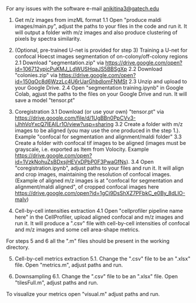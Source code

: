 For any issues with the software e-mail anikitina3@gatech.edu

1. Get m/z images from imzML format 
  1.1 Open "produce maldi images/main.py", adjust the paths to your files in the code and run it. It will output a folder with m/z images and also produce clustering of pixels by spectra similarity.
  
2. (Optional, pre-trained U-net is provided for step 3) Training a U-net for confocal Hoecst images segmentation of on-colony/off-colony regions
  2.1 Download "segmentation.zip" via https://drive.google.com/open?id=106712ypjcPuKMJ_LdWUSHqaJS5BBSgXp
  2.2 Download "colonies.zip" via https://drive.google.com/open?id=150qOc8d6WzzLc4U6rUarGhbdlomFNMSt
  2.3 Unzip and upload to your Google Drive.
  2.4 Open "segmentation training.ipynb" in Google Colab, agjust the paths to the files on your Google Drive and run. It will       save a model "tensor.pt"

3. Coregistration
  3.1 Download (or use your own) "tensor.pt" via https://drive.google.com/file/d/1UgBBn0PpCVv3-iJhhVoYxcQ7IEAILr1O/view?usp=sharing
  3.2 Create a folder with m/z images to be aligned (you may use the one produced in the step 1.). Example "confocal for segmentation and alignment/maldi folder"
  3.3 Create a folder with confocal tif images to be aligned (images must be grayscale, i.e. exported as Item from Volocity. Example https://drive.google.com/open?id=1VzkNohuZsBDxsjHEVxDPbP0F3PwaGfNs).
  3.4 Open "coregistration.ipynb", adjust paths to your files and run it. It will align and crop images, maintaining the resolution of confocal images. (Example of aligned m/z images is at "confocal for segmentation and alignment/maldi aligned", of cropped confocal images here https://drive.google.com/open?id=1gCi9DsShXZ7PFbkC_e0By_8dLlO-maIv)
  
4. Cell-by-cell intensities extraction
  4.1 Open "cellprofiler pipeline name here" in the CellProfiler, upload aligned confocal and m/z images and run it. It will produce a ".csv" file with cell-by-cell intensities of confocal and m/z images and some cell area-shape metrics.
  
For steps 5 and 6 all the ".m" files should be present in the working directory.

5. Cell-by-cell metrics extraction
  5.1. Change the ".csv" file to be an ".xlsx" file. Open "metrics.m", adjust paths and run.
  
6. Downsampling
  6.1. Change the ".csv" file to be an ".xlsx" file. Open "tilesFull.m", adjust paths and run.

To visualize your metrics open "visual.m" adjust paths and run.
